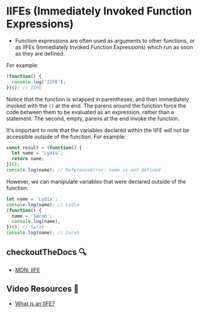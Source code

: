 # IIFEs (Immediately Invoked Function Expressions)

- Function expressions are often used as arguments to other functions, or as IIFEs (Immediately Invoked Function Expressions) which run as soon as they are defined.

For example:
  ```js
  (function() {
    console.log('IIFE');
  })(); // IIFE
  ```
Notice that the function is wrapped in parentheses, and then immediately invoked with the `()` at the end. The parens around the function force the code between them to be evaluated as an expression, rather than a statement.  The second, empty, parens at the end invoke the function.

It's important to note that the variables declared within the IIFE will not be accessible outside of the function. For example:
  ```js
  const result = (function() {
    let name = 'Lydia';
    return name;
  })();
  console.log(name); // ReferenceError: name is not defined
  ```

However, we can manipulate variables that were declared outside of the function.
  
```js
let name = 'Lydia';
console.log(name); // Lydia
(function() {
  name = 'Sarah';
  console.log(name);
})(); // Sarah
console.log(name); // Sarah
```

## checkoutTheDocs 🔍
- [MDN: IIFE](https://developer.mozilla.org/en-US/docs/Glossary/IIFE)

## Video Resources 🎥
- [What is an IIFE?](https://www.youtube.com/watch?v=8GDk8sj0YgQ)
